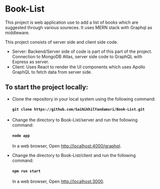 # Book-List

This project is web application use to add a list of books which are suggested through various soureces. It uses MERN stack with Graphql as middleware. 

This project consists of server side and client side code. 

* Server:  Backend/Server side of code is part of this part of the project. Connection to MongoDB Atlas, server side code to GraphQL with Express as server. 
* Client: Uses React to render the UI components which uses Apollo GraphQL to fetch data from server side. 

## To start the project locally:

* Clone the repository in your local system using the following command:

     #### `git clone https://github.com/SaiNikhilYandamuri/Book-List.git`
     
* Change the directory to Book-List/server and run the following command:

     #### `node app`
     
     In a web browser, Open [http://localhost:4000/graphql](http://localhost:4000/graphql).

* Change the directory to Book-List/client and run the following command:

     #### `npm run start`
     
     In a web browser, Open [http://localhost:3000](http://localhost:3000).
